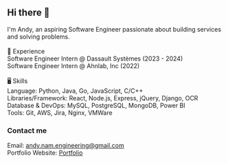 ## Hi there 👋

I'm Andy, an aspiring Software Engineer passionate about building services and solving problems.<br><br>
💼 Experience<br>
Software Engineer Intern @ Dassault Systèmes (2023 - 2024)<br>
Software Engineer Intern @ Ahnlab, Inc (2022)<br>
<br>
 🖥️ Skills<br>
Language: Python, Java, Go, JavaScript, C/C++<br>
Libraries/Framework: React, Node.js, Express, jQuery, Django, OCR<br>
Database & DevOps: MySQL, PostgreSQL, MongoDB, Power BI<br>
Tools: Git, AWS, Jira, Nginx, VMWare<br>

### Contact me
Email: andy.nam.engineering@gmail.com<br>
Portfolio Website: [Portfolio](https://ndk6879.github.io/portfolio/)


<!--
**ndk6879/ndk6879** is a ✨ _special_ ✨ repository because its `README.md` (this file) appears on your GitHub profile.

Here are some ideas to get you started:

- 🔭 I’m currently working on ...
- 🌱 I’m currently learning ...
- 👯 I’m looking to collaborate on ...
- 🤔 I’m looking for help with ...
- 💬 Ask me about ...
- 📫 How to reach me: ...
- 😄 Pronouns: ...
- ⚡ Fun fact: ...
-->
